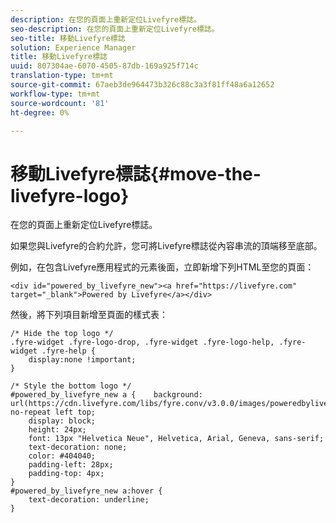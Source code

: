 ```yaml
---
description: 在您的頁面上重新定位Livefyre標誌。
seo-description: 在您的頁面上重新定位Livefyre標誌。
seo-title: 移動Livefyre標誌
solution: Experience Manager
title: 移動Livefyre標誌
uuid: 807304ae-6070-4505-87db-169a925f714c
translation-type: tm+mt
source-git-commit: 67aeb3de964473b326c88c3a3f81ff48a6a12652
workflow-type: tm+mt
source-wordcount: '81'
ht-degree: 0%

---
```



# 移動Livefyre標誌{#move-the-livefyre-logo}

在您的頁面上重新定位Livefyre標誌。

如果您與Livefyre的合約允許，您可將Livefyre標誌從內容串流的頂端移至底部。

例如，在包含Livefyre應用程式的元素後面，立即新增下列HTML至您的頁面：

```
<div id="powered_by_livefyre_new"><a href="https://livefyre.com" target="_blank">Powered by Livefyre</a></div>
```

然後，將下列項目新增至頁面的樣式表：

```
/* Hide the top logo */ 
.fyre-widget .fyre-logo-drop, .fyre-widget .fyre-logo-help, .fyre-widget .fyre-help { 
    display:none !important; 
} 
  
/* Style the bottom logo */ 
#powered_by_livefyre_new a {    background: url(https://cdn.livefyre.com/libs/fyre.conv/v3.0.0/images/poweredbylivefyre.png) no-repeat left top; 
    display: block; 
    height: 24px; 
    font: 13px "Helvetica Neue", Helvetica, Arial, Geneva, sans-serif; 
    text-decoration: none; 
    color: #404040; 
    padding-left: 28px; 
    padding-top: 4px; 
} 
#powered_by_livefyre_new a:hover { 
    text-decoration: underline; 
}
```


